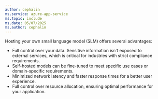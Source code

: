 ```yaml
---
author: cephalin
ms.service: azure-app-service
ms.topic: include
ms.date: 05/07/2025
ms.author: cephalin
---
```


Hosting your own small language model (SLM) offers several advantages:

- Full control over your data. Sensitive information isn't exposed to external services, which is critical for industries with strict compliance requirements.
- Self-hosted models can be fine-tuned to meet specific use cases or domain-specific requirements. 
- Minimized network latency and faster response times for a better user experience.
- Full control over resource allocation, ensuring optimal performance for your application.

